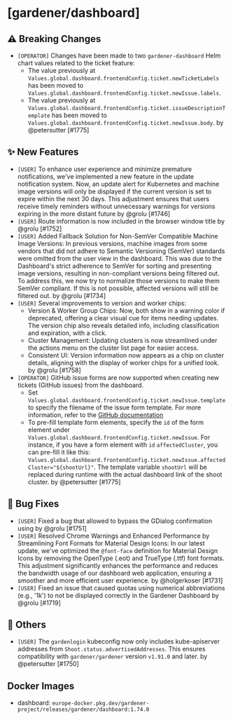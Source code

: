 # [gardener/dashboard]

## ⚠️ Breaking Changes

- `[OPERATOR]` Changes have been made to two `gardener-dashboard` Helm chart values related to the ticket feature:  
  - The value previously at `Values.global.dashboard.frontendConfig.ticket.newTicketLabels` has been moved to `Values.global.dashboard.frontendConfig.ticket.newIssue.labels`.  
  - The value previously at `Values.global.dashboard.frontendConfig.ticket.issueDescriptionTemplate` has been moved to `Values.global.dashboard.frontendConfig.ticket.newIssue.body`. by @petersutter [#1775]
## ✨ New Features

- `[USER]` To enhance user experience and minimize premature notifications, we've implemented a new feature in the update notification system. Now, an update alert for Kubernetes and machine image versions will only be displayed if the current version is set to expire within the next 30 days. This adjustment ensures that users receive timely reminders without unnecessary warnings for versions expiring in the more distant future by @grolu [#1746]
- `[USER]` Route information is now included in the browser window title by @grolu [#1752]
- `[USER]` Added Fallback Solution for Non-SemVer Compatible Machine Image Versions: In previous versions, machine images from some vendors that did not adhere to Semantic Versioning (SemVer) standards were omitted from the user view in the dashboard. This was due to the Dashboard's strict adherence to SemVer for sorting and presenting image versions, resulting in non-compliant versions being filtered out. To address this, we now try to normalize those versions to make them SemVer compliant. If this is not possible, affected versions will still be filtered out. by @grolu [#1734]
- `[USER]` Several improvements to version and worker chips:  
  - Version & Worker Group Chips: Now, both show in a warning color if deprecated, offering a clear visual cue for items needing updates. The version chip also reveals detailed info, including classification and expiration, with a click.  
  - Cluster Management: Updating clusters is now streamlined under the actions menu on the cluster list page for easier access.  
  - Consistent UI: Version information now appears as a chip on cluster details, aligning with the display of worker chips for a unified look. by @grolu [#1758]
- `[OPERATOR]` GitHub issue forms are now supported when creating new tickets (GitHub issues) from the dashboard.  
  - Set `Values.global.dashboard.frontendConfig.ticket.newIssue.template` to specify the filename of the issue form template. For more information, refer to the [GitHub documentation](https://docs.github.com/en/communities/using-templates-to-encourage-useful-issues-and-pull-requests/configuring-issue-templates-for-your-repository#creating-issue-forms)  
  - To pre-fill template form elements, specify the `id` of the form element under `Values.global.dashboard.frontendConfig.ticket.newIssue`. For instance, if you have a form element with `id` `affectedCluster`, you can pre-fill it like this: `Values.global.dashboard.frontendConfig.ticket.newIssue.affectedCluster="${shootUrl}"`. The template variable `shootUrl` will be replaced during runtime with the actual dashboard link of the shoot cluster. by @petersutter [#1775]
## 🐛 Bug Fixes

- `[USER]` Fixed a bug that allowed to bypass the GDialog confirmation using <enter> by @grolu [#1751]
- `[USER]` Resolved Chrome Warnings and Enhanced Performance by Streamlining Font Formats for Material Design Icons: In our latest update, we've optimized the `@font-face` definition for Material Design Icons by removing the OpenType (.eot) and TrueType (.ttf) font formats. This adjustment significantly enhances the performance and reduces the bandwidth usage of our dashboard web application, ensuring a smoother and more efficient user experience. by @holgerkoser [#1731]
- `[USER]` Fixed an issue that caused quotas using numerical abbreviations (e.g., '1k') to not be displayed correctly in the Gardener Dashboard by @grolu [#1719]
## 🏃 Others

- `[USER]` The `gardenlogin` kubeconfig now only includes kube-apiserver addresses from `Shoot.status.advertisedAddresses`. This ensures compatibility with `gardener/gardener` version `v1.91.0` and later. by @petersutter [#1750]

## Docker Images
- dashboard: `europe-docker.pkg.dev/gardener-project/releases/gardener/dashboard:1.74.0`
